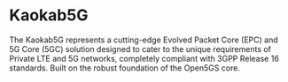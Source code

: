 # Kaokab5G
The Kaokab5G represents a cutting-edge Evolved Packet Core (EPC) and 5G Core (5GC) solution designed to cater to the unique requirements of Private LTE and 5G networks, completely compliant with 3GPP Release 16 standards. Built on the robust foundation of the Open5GS core.
